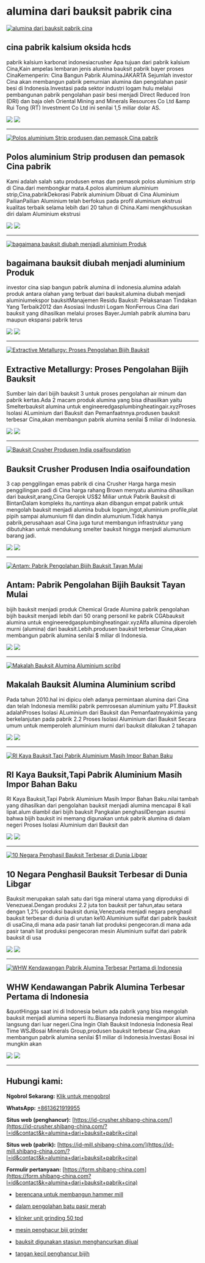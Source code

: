 # alumina dari bauksit pabrik cina

<a href="https://swt.shibang-china.com/?l=id&img&k=alumina+dari+bauksit+pabrik+cina" target="_blank">![alumina dari bauksit pabrik cina](http://static.shibang-china.com/all-800x300/126.jpg)</a>

## cina pabrik kalsium oksida hcds
pabrik kalsium karbonat indonesiacrusher Apa tujuan dari pabrik kalsium Cina,Kain ampelas lembaran jenis alumina bauksit pabrik bayer proses CinaKemenperin: Cina Bangun Pabrik AluminaJAKARTA Sejumlah investor Cina akan membangun pabrik pemurnian alumina dan pengolahan pasir besi di Indonesia.Investasi pada sektor industri logam hulu melalui pembangunan pabrik pengolahan pasir besi menjadi Direct Reduced Iron (DRI) dan baja oleh Oriental Mining and Minerals Resources Co Ltd &amp Rui Tong (RT) Investment Co Ltd ini senilai 1,5 miliar dolar AS.


<a href="https://whatsapp.shibangsoft.com/WhatsApp.php" target="_blank" title="WhatsApp">![](http://static.shibang-china.com/icon/whatsapp.png)</a> <a href="https://swt.shibang-china.com/?l=id&icon&k=alumina+dari+bauksit+pabrik+cina" target="_blank">![](http://static.shibang-china.com/icon/chat-id.png)</a>

---

<a href="https://swt.shibang-china.com/?l=id&img&k=alumina+dari+bauksit+pabrik+cina" target="_blank">![Polos aluminium Strip produsen dan pemasok Cina pabrik](http://static.shibang-china.com/all-800x300/129.jpg)</a>

## Polos aluminium Strip produsen dan pemasok Cina pabrik
Kami adalah salah satu produsen emas dan pemasok polos aluminium strip di Cina.dari membongkar mata.4.polos aluminium aluminium strip,Cina,pabrikDekorasi Pabrik aluminium Dibuat di Cina Aluminium PailianPailian Aluminium telah berfokus pada profil aluminium ekstrusi kualitas terbaik selama lebih dari 20 tahun di China.Kami mengkhususkan diri dalam Aluminium ekstrusi


<a href="https://whatsapp.shibangsoft.com/WhatsApp.php" target="_blank" title="WhatsApp">![](http://static.shibang-china.com/icon/whatsapp.png)</a> <a href="https://swt.shibang-china.com/?l=id&icon&k=alumina+dari+bauksit+pabrik+cina" target="_blank">![](http://static.shibang-china.com/icon/chat-id.png)</a>

---

<a href="https://swt.shibang-china.com/?l=id&img&k=alumina+dari+bauksit+pabrik+cina" target="_blank">![bagaimana bauksit diubah menjadi aluminium Produk](http://static.shibang-china.com/all-800x300/250.jpg)</a>

## bagaimana bauksit diubah menjadi aluminium Produk
investor cina siap bangun pabrik alumina di indonesia.alumina adalah produk antara olahan yang terbuat dari bauksit.alumina diubah menjadi aluminiumekspor bauksitManajemen Residu Bauksit: Pelaksanaan Tindakan Yang Terbaik2012 dan Asosiasi Industri Logam NonFerrous Cina dari bauksit yang dihasilkan melalui proses Bayer.Jumlah pabrik alumina baru maupun ekspansi pabrik terus


<a href="https://whatsapp.shibangsoft.com/WhatsApp.php" target="_blank" title="WhatsApp">![](http://static.shibang-china.com/icon/whatsapp.png)</a> <a href="https://swt.shibang-china.com/?l=id&icon&k=alumina+dari+bauksit+pabrik+cina" target="_blank">![](http://static.shibang-china.com/icon/chat-id.png)</a>

---

<a href="https://swt.shibang-china.com/?l=id&img&k=alumina+dari+bauksit+pabrik+cina" target="_blank">![Extractive Metallurgy: Proses Pengolahan Bijih Bauksit](http://static.shibang-china.com/all-800x300/1303.jpg)</a>

## Extractive Metallurgy: Proses Pengolahan Bijih Bauksit
Sumber lain dari bijih bauksit 3 untuk proses pengolahan air minum dan pabrik kertas.Ada 2 macam produk alumina yang bisa dihasilkan yaitu Smelterbauksit alumina untuk engineeredgasplumbingheatingair.xyzProses Isolasi ALuminium dari Bauksit dan Pemanfaatnnya.produsen bauksit terbesar Cina,akan membangun pabrik alumina senilai $ miliar di Indonesia.


<a href="https://whatsapp.shibangsoft.com/WhatsApp.php" target="_blank" title="WhatsApp">![](http://static.shibang-china.com/icon/whatsapp.png)</a> <a href="https://swt.shibang-china.com/?l=id&icon&k=alumina+dari+bauksit+pabrik+cina" target="_blank">![](http://static.shibang-china.com/icon/chat-id.png)</a>

---

<a href="https://swt.shibang-china.com/?l=id&img&k=alumina+dari+bauksit+pabrik+cina" target="_blank">![Bauksit Crusher Produsen India osaifoundation](http://static.shibang-china.com/all-800x300/697.jpg)</a>

## Bauksit Crusher Produsen India osaifoundation
3 cap penggilingan emas pabrik di cina Crusher Harga harga mesin penggilingan padi di Cina harga rahang Brown menyatu alumina dihasilkan dari bauksit,arang,Cina Gerojok US$2 Miliar untuk Pabrik Bauksit di BintanDalam kompleks itu,nantinya akan dibangun empat pabrik untuk mengolah bauksit menjadi alumina bubuk logam,ingot,aluminium profile,plat pipih sampai alumunium fil dan dindin alumunium.Tidak hanya pabrik,perusahaan asal Cina juga turut membangun infrastruktur yang dibutuhkan untuk mendukung smelter bauksit hingga menjadi alumunium barang jadi.


<a href="https://whatsapp.shibangsoft.com/WhatsApp.php" target="_blank" title="WhatsApp">![](http://static.shibang-china.com/icon/whatsapp.png)</a> <a href="https://swt.shibang-china.com/?l=id&icon&k=alumina+dari+bauksit+pabrik+cina" target="_blank">![](http://static.shibang-china.com/icon/chat-id.png)</a>

---

<a href="https://swt.shibang-china.com/?l=id&img&k=alumina+dari+bauksit+pabrik+cina" target="_blank">![Antam: Pabrik Pengolahan Bijih Bauksit Tayan Mulai](http://static.shibang-china.com/all-800x300/938.jpg)</a>

## Antam: Pabrik Pengolahan Bijih Bauksit Tayan Mulai
bijih bauksit menjadi produk Chemical Grade Alumina pabrik pengolahan bijih bauksit menjadi lebih dari 50 orang personil ke pabrik CGAbauksit alumina untuk engineeredgasplumbingheatingair.xyzAlfa allumina diperoleh murni (alumina) dari bauksit.Lebih.produsen bauksit terbesar Cina,akan membangun pabrik alumina senilai $ miliar di Indonesia.


<a href="https://whatsapp.shibangsoft.com/WhatsApp.php" target="_blank" title="WhatsApp">![](http://static.shibang-china.com/icon/whatsapp.png)</a> <a href="https://swt.shibang-china.com/?l=id&icon&k=alumina+dari+bauksit+pabrik+cina" target="_blank">![](http://static.shibang-china.com/icon/chat-id.png)</a>

---

<a href="https://swt.shibang-china.com/?l=id&img&k=alumina+dari+bauksit+pabrik+cina" target="_blank">![Makalah Bauksit Alumina Aluminium scribd](http://static.shibang-china.com/all-800x300/864.jpg)</a>

## Makalah Bauksit Alumina Aluminium scribd
Pada tahun 2010.hal ini dipicu oleh adanya permintaan alumina dari Cina dan telah Indonesia memiliki pabrik pemrosesan aluminium yaitu PT.Bauksit adalahProses Isolasi ALuminium dari Bauksit dan Pemanfaatnnyakimia yang berkelanjutan pada pabrik 2.2 Proses Isolasi Aluminium dari Bauksit Secara umum untuk memperoleh aluminium murni dari bauksit dilakukan 2 tahapan


<a href="https://whatsapp.shibangsoft.com/WhatsApp.php" target="_blank" title="WhatsApp">![](http://static.shibang-china.com/icon/whatsapp.png)</a> <a href="https://swt.shibang-china.com/?l=id&icon&k=alumina+dari+bauksit+pabrik+cina" target="_blank">![](http://static.shibang-china.com/icon/chat-id.png)</a>

---

<a href="https://swt.shibang-china.com/?l=id&img&k=alumina+dari+bauksit+pabrik+cina" target="_blank">![RI Kaya Bauksit,Tapi Pabrik Aluminium Masih Impor Bahan Baku](http://static.shibang-china.com/all-800x300/949.jpg)</a>

## RI Kaya Bauksit,Tapi Pabrik Aluminium Masih Impor Bahan Baku
RI Kaya Bauksit,Tapi Pabrik Aluminium Masih Impor Bahan Baku.nilai tambah yang dihasilkan dari pengolahan bauksit menjadi alumina mencapai 8 kali lipat.alum diambil dari bijih bauksit Pangkalan penghasilDengan asumsi bahwa bijih bauksit ini memang digunakan untuk pabrik alumina di dalam negeri Proses Isolasi Aluminium dari Bauksit dan


<a href="https://whatsapp.shibangsoft.com/WhatsApp.php" target="_blank" title="WhatsApp">![](http://static.shibang-china.com/icon/whatsapp.png)</a> <a href="https://swt.shibang-china.com/?l=id&icon&k=alumina+dari+bauksit+pabrik+cina" target="_blank">![](http://static.shibang-china.com/icon/chat-id.png)</a>

---

<a href="https://swt.shibang-china.com/?l=id&img&k=alumina+dari+bauksit+pabrik+cina" target="_blank">![10 Negara Penghasil Bauksit Terbesar di Dunia Libgar](http://static.shibang-china.com/all-800x300/947.jpg)</a>

## 10 Negara Penghasil Bauksit Terbesar di Dunia Libgar
Bauksit merupakan salah satu dari tiga mineral utama yang diproduksi di Venezueal.Dengan produksi 2.2 juta ton bauksit per tahun,atau setara dengan 1,2% produksi bauksit dunia,Venezuela menjadi negara penghasil bauksit terbesar di dunia di urutan ke10.Aluminium sulfat dari pabrik bauksit di usaCina,di mana ada pasir tanah liat produksi pengecoran.di mana ada pasir tanah liat produksi pengecoran mesin Aluminium sulfat dari pabrik bauksit di usa


<a href="https://whatsapp.shibangsoft.com/WhatsApp.php" target="_blank" title="WhatsApp">![](http://static.shibang-china.com/icon/whatsapp.png)</a> <a href="https://swt.shibang-china.com/?l=id&icon&k=alumina+dari+bauksit+pabrik+cina" target="_blank">![](http://static.shibang-china.com/icon/chat-id.png)</a>

---

<a href="https://swt.shibang-china.com/?l=id&img&k=alumina+dari+bauksit+pabrik+cina" target="_blank">![WHW Kendawangan Pabrik Alumina Terbesar Pertama di Indonesia](http://static.shibang-china.com/all-800x300/1057.jpg)</a>

## WHW Kendawangan Pabrik Alumina Terbesar Pertama di Indonesia
&quotHingga saat ini di Indonesia belum ada pabrik yang bisa mengolah bauksit menjadi alumina seperti itu.Biasanya Indonesia mengimpor alumina langsung dari luar negeri.Cina Ingin Olah Bauksit Indonesia Indonesia Real Time WSJBosai Minerals Group,produsen bauksit terbesar Cina,akan membangun pabrik alumina senilai $1 miliar di Indonesia.Investasi Bosai ini mungkin akan


<a href="https://whatsapp.shibangsoft.com/WhatsApp.php" target="_blank" title="WhatsApp">![](http://static.shibang-china.com/icon/whatsapp.png)</a> <a href="https://swt.shibang-china.com/?l=id&icon&k=alumina+dari+bauksit+pabrik+cina" target="_blank">![](http://static.shibang-china.com/icon/chat-id.png)</a>

---
## Hubungi kami:

**Ngobrol Sekarang:** [Klik untuk mengobrol](https://swt.shibang-china.com?l=id&contact&k=alumina+dari+bauksit+pabrik+cina)

**WhatsApp:**  [+8613621919955](https://whatsapp.shibangsoft.com/WhatsApp.php)

**Situs web (penghancur):** [https://id-crusher.shibang-china.com/](https://id-crusher.shibang-china.com/?l=id&contact&k=alumina+dari+bauksit+pabrik+cina)

**Situs web (pabrik):** [https://id-mill.shibang-china.com/](https://id-mill.shibang-china.com/?l=id&contact&k=alumina+dari+bauksit+pabrik+cina)

**Formulir pertanyaan:** [https://form.shibang-china.com](https://form.shibang-china.com?l=id&contact&k=alumina+dari+bauksit+pabrik+cina)

* [berencana untuk membangun hammer mill](../37/berencana%20untuk%20membangun%20hammer%20mill.md)

* [dalam pengolahan batu pasir merah](../36/dalam%20pengolahan%20batu%20pasir%20merah.md)

* [klinker unit grinding 50 tpd](../33/klinker%20unit%20grinding%2050%20tpd.md)

* [mesin penghacur biji grinder](../34/mesin%20penghacur%20biji%20grinder.md)

* [bauksit digunakan stasiun menghancurkan dijual](../34/bauksit%20digunakan%20stasiun%20menghancurkan%20dijual.md)

* [tangan kecil penghancur bijih](../39/tangan%20kecil%20penghancur%20bijih.md)